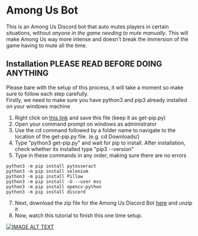 # Among Us Bot

This is an Among Us Discord bot that auto mutes players in certain situations, without *anyone in the game needing to mute manually*. This will make Among Us way more intense and doesn't break the immersion of the game having to mute all the time.

## Installation PLEASE READ BEFORE DOING ANYTHING

Please bare with the setup of this process, it will take a moment so make sure to follow each step carefully. <br />
Firstly, we need to make sure you have python3 and pip3 already installed on your windows machine

1) Right click on <a href="https://bootstrap.pypa.io/get-pip.py" download>this link</a> and save this file (keep it as get-pip.py)
2) Open your command prompt on windows as administrator
3) Use the cd command followed by a folder name to navigate to the location of the get-pip.py file. (e.g. cd Downloads/)
4) Type "python3 get-pip.py" and wait for pip to install. After installation, check whether its installed type "pip3 --version"
5) Type in these commands in any order, making sure there are no errors

```
python3 -m pip install pytesseract
python3 -m pip install selenium
python3 -m pip install Pillow
python3 -m pip install -U --user mss
python3 -m pip install opencv-python
python3 -m pip install discord
```

7) Next, download the zip file for the Among Us Discord Bot <a href="https://github.com/alpharaoh/AmongUsBot/archive/amongusbot.zip" download>here</a> and unzip it
6) Now, watch this tutorial to finish this one time setup.


[![IMAGE ALT TEXT](https://i.imgur.com/VgEd7qa.jpg)](https://www.youtube.com/watch?v=TrBBLbwmQic "AMONG US Discord Mute Bot [Download and Setup Tutorial]")
